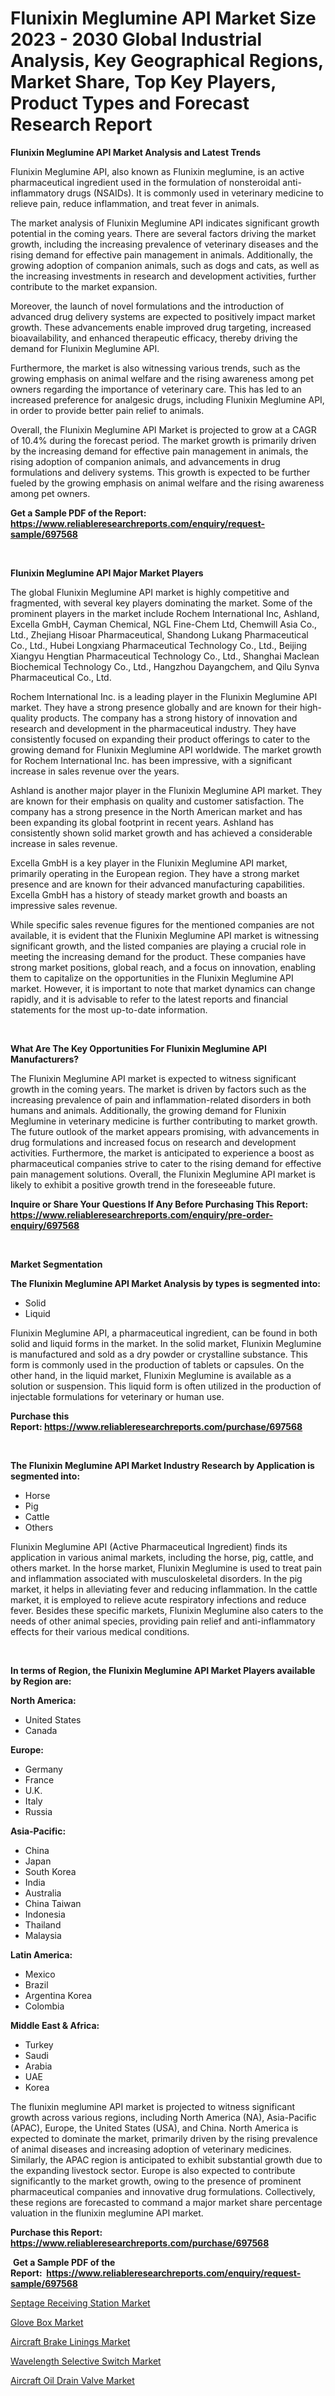 <p><h1>Flunixin Meglumine API Market Size 2023 - 2030 Global Industrial Analysis, Key Geographical Regions, Market Share, Top Key Players, Product Types and Forecast Research Report</h1></p><p><strong>Flunixin Meglumine API Market Analysis and Latest Trends</strong></p>
<p><p>Flunixin Meglumine API, also known as Flunixin meglumine, is an active pharmaceutical ingredient used in the formulation of nonsteroidal anti-inflammatory drugs (NSAIDs). It is commonly used in veterinary medicine to relieve pain, reduce inflammation, and treat fever in animals.</p><p>The market analysis of Flunixin Meglumine API indicates significant growth potential in the coming years. There are several factors driving the market growth, including the increasing prevalence of veterinary diseases and the rising demand for effective pain management in animals. Additionally, the growing adoption of companion animals, such as dogs and cats, as well as the increasing investments in research and development activities, further contribute to the market expansion.</p><p>Moreover, the launch of novel formulations and the introduction of advanced drug delivery systems are expected to positively impact market growth. These advancements enable improved drug targeting, increased bioavailability, and enhanced therapeutic efficacy, thereby driving the demand for Flunixin Meglumine API.</p><p>Furthermore, the market is also witnessing various trends, such as the growing emphasis on animal welfare and the rising awareness among pet owners regarding the importance of veterinary care. This has led to an increased preference for analgesic drugs, including Flunixin Meglumine API, in order to provide better pain relief to animals.</p><p>Overall, the Flunixin Meglumine API Market is projected to grow at a CAGR of 10.4% during the forecast period. The market growth is primarily driven by the increasing demand for effective pain management in animals, the rising adoption of companion animals, and advancements in drug formulations and delivery systems. This growth is expected to be further fueled by the growing emphasis on animal welfare and the rising awareness among pet owners.</p></p>
<p><strong>Get a Sample PDF of the Report:&nbsp; <a href="https://www.reliableresearchreports.com/enquiry/request-sample/697568">https://www.reliableresearchreports.com/enquiry/request-sample/697568</a></strong></p>
<p>&nbsp;</p>
<p><strong>Flunixin Meglumine API Major Market Players</strong></p>
<p><p>The global Flunixin Meglumine API market is highly competitive and fragmented, with several key players dominating the market. Some of the prominent players in the market include Rochem International Inc, Ashland, Excella GmbH, Cayman Chemical, NGL Fine-Chem Ltd, Chemwill Asia Co., Ltd., Zhejiang Hisoar Pharmaceutical, Shandong Lukang Pharmaceutical Co., Ltd., Hubei Longxiang Pharmaceutical Technology Co., Ltd., Beijing Xiangyu Hengtian Pharmaceutical Technology Co., Ltd., Shanghai Maclean Biochemical Technology Co., Ltd., Hangzhou Dayangchem, and Qilu Synva Pharmaceutical Co., Ltd.</p><p>Rochem International Inc. is a leading player in the Flunixin Meglumine API market. They have a strong presence globally and are known for their high-quality products. The company has a strong history of innovation and research and development in the pharmaceutical industry. They have consistently focused on expanding their product offerings to cater to the growing demand for Flunixin Meglumine API worldwide. The market growth for Rochem International Inc. has been impressive, with a significant increase in sales revenue over the years.</p><p>Ashland is another major player in the Flunixin Meglumine API market. They are known for their emphasis on quality and customer satisfaction. The company has a strong presence in the North American market and has been expanding its global footprint in recent years. Ashland has consistently shown solid market growth and has achieved a considerable increase in sales revenue.</p><p>Excella GmbH is a key player in the Flunixin Meglumine API market, primarily operating in the European region. They have a strong market presence and are known for their advanced manufacturing capabilities. Excella GmbH has a history of steady market growth and boasts an impressive sales revenue.</p><p>While specific sales revenue figures for the mentioned companies are not available, it is evident that the Flunixin Meglumine API market is witnessing significant growth, and the listed companies are playing a crucial role in meeting the increasing demand for the product. These companies have strong market positions, global reach, and a focus on innovation, enabling them to capitalize on the opportunities in the Flunixin Meglumine API market. However, it is important to note that market dynamics can change rapidly, and it is advisable to refer to the latest reports and financial statements for the most up-to-date information.</p></p>
<p>&nbsp;</p>
<p><strong>What Are The Key Opportunities For Flunixin Meglumine API Manufacturers?</strong></p>
<p><p>The Flunixin Meglumine API market is expected to witness significant growth in the coming years. The market is driven by factors such as the increasing prevalence of pain and inflammation-related disorders in both humans and animals. Additionally, the growing demand for Flunixin Meglumine in veterinary medicine is further contributing to market growth. The future outlook of the market appears promising, with advancements in drug formulations and increased focus on research and development activities. Furthermore, the market is anticipated to experience a boost as pharmaceutical companies strive to cater to the rising demand for effective pain management solutions. Overall, the Flunixin Meglumine API market is likely to exhibit a positive growth trend in the foreseeable future.</p></p>
<p><strong>Inquire or Share Your Questions If Any Before Purchasing This Report: <a href="https://www.reliableresearchreports.com/enquiry/pre-order-enquiry/697568">https://www.reliableresearchreports.com/enquiry/pre-order-enquiry/697568</a></strong></p>
<p>&nbsp;</p>
<p><strong>Market Segmentation</strong></p>
<p><strong>The Flunixin Meglumine API Market Analysis by types is segmented into:</strong></p>
<p><ul><li>Solid</li><li>Liquid</li></ul></p>
<p><p>Flunixin Meglumine API, a pharmaceutical ingredient, can be found in both solid and liquid forms in the market. In the solid market, Flunixin Meglumine is manufactured and sold as a dry powder or crystalline substance. This form is commonly used in the production of tablets or capsules. On the other hand, in the liquid market, Flunixin Meglumine is available as a solution or suspension. This liquid form is often utilized in the production of injectable formulations for veterinary or human use.</p></p>
<p><strong>Purchase this Report:&nbsp;<a href="https://www.reliableresearchreports.com/purchase/697568">https://www.reliableresearchreports.com/purchase/697568</a></strong></p>
<p>&nbsp;</p>
<p><strong>The Flunixin Meglumine API Market Industry Research by Application is segmented into:</strong></p>
<p><ul><li>Horse</li><li>Pig</li><li>Cattle</li><li>Others</li></ul></p>
<p><p>Flunixin Meglumine API (Active Pharmaceutical Ingredient) finds its application in various animal markets, including the horse, pig, cattle, and others market. In the horse market, Flunixin Meglumine is used to treat pain and inflammation associated with musculoskeletal disorders. In the pig market, it helps in alleviating fever and reducing inflammation. In the cattle market, it is employed to relieve acute respiratory infections and reduce fever. Besides these specific markets, Flunixin Meglumine also caters to the needs of other animal species, providing pain relief and anti-inflammatory effects for their various medical conditions.</p></p>
<p>&nbsp;</p>
<p><strong>In terms of Region, the Flunixin Meglumine API Market Players available by Region are:</strong></p>
<p>
    <p> <strong> North America: </strong>
        <ul>
            <li>United States</li>
            <li>Canada</li>
        </ul>
        </p> 
    <p> <strong> Europe: </strong>
        <ul>
            <li>Germany</li>
            <li>France</li>
            <li>U.K.</li>
            <li>Italy</li>
            <li>Russia</li>
        </ul>
        </p> 
    <p> <strong> Asia-Pacific: </strong>
        <ul>
            <li>China</li>
            <li>Japan</li>
            <li>South Korea</li>
            <li>India</li>
            <li>Australia</li>
            <li>China Taiwan</li>
            <li>Indonesia</li>
            <li>Thailand</li>
            <li>Malaysia</li>
        </ul>
        </p> 
    <p> <strong> Latin America: </strong>
        <ul>
            <li>Mexico</li>
            <li>Brazil</li>
            <li>Argentina Korea</li>
            <li>Colombia</li>
        </ul>
        </p> 
    <p> <strong> Middle East & Africa: </strong>
        <ul>
            <li>Turkey</li>
            <li>Saudi</li>
            <li>Arabia</li>
            <li>UAE</li>
            <li>Korea</li>
        </ul>
    </p>
    </p>
<p><p>The flunixin meglumine API market is projected to witness significant growth across various regions, including North America (NA), Asia-Pacific (APAC), Europe, the United States (USA), and China. North America is expected to dominate the market, primarily driven by the rising prevalence of animal diseases and increasing adoption of veterinary medicines. Similarly, the APAC region is anticipated to exhibit substantial growth due to the expanding livestock sector. Europe is also expected to contribute significantly to the market growth, owing to the presence of prominent pharmaceutical companies and innovative drug formulations. Collectively, these regions are forecasted to command a major market share percentage valuation in the flunixin meglumine API market.</p></p>
<p><strong>Purchase this Report: <a href="https://www.reliableresearchreports.com/purchase/697568">https://www.reliableresearchreports.com/purchase/697568</a></strong></p>
<p>&nbsp;<strong>Get a Sample PDF of the Report:&nbsp;&nbsp;<a href="https://www.reliableresearchreports.com/enquiry/request-sample/697568">https://www.reliableresearchreports.com/enquiry/request-sample/697568</a></strong></p>
<p><strong></strong></p>
<p><p><a href="https://medium.com/@judithhoffman05/septage-receiving-station-market-report-reveals-the-latest-trends-and-growth-opportunities-of-this-8320989719e4">Septage Receiving Station Market</a></p><p><a href="https://medium.com/@kimberlymontgomery2004/glove-box-nbsp-market-focuses-on-market-share-size-and-projected-forecast-till-2030-1c9d3f8b6be8">Glove Box Market</a></p><p><a href="https://medium.com/@loriwatson1948/aircraft-brake-linings-market-size-and-market-trends-complete-industry-overview-2023-to-2030-9bd42a10b3ba">Aircraft Brake Linings Market</a></p><p><a href="https://medium.com/@lorimyers95/wavelength-selective-switch-market-analysis-and-sze-forecasted-for-period-from-2023-to-2030-882130c86a50">Wavelength Selective Switch Market</a></p><p><a href="https://medium.com/@ruthmorales25/aircraft-oil-drain-valve-market-analysis-and-sze-forecasted-for-period-from-2023-to-2030-b51f486fdbf5">Aircraft Oil Drain Valve Market</a></p></p>